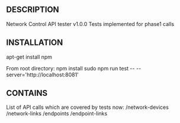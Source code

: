 ## DESCRIPTION
Network Control API tester v1.0.0
Tests implemented for phase1 calls

## INSTALLATION
apt-get install npm

From root directory:
npm install
sudo npm run test -- --server='http://localhost:8081'

## CONTAINS
List of API calls which are covered by tests now: 
/network-devices
/network-links
/endpoints
/endpoint-links

